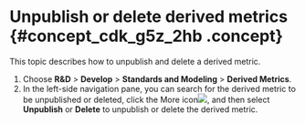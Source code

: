 # Unpublish or delete derived metrics {#concept_cdk_g5z_2hb .concept}

This topic describes how to unpublish and delete a derived metric.

1.  Choose **R&D** \> **Develop** \> **Standards and Modeling** \> **Derived Metrics**.
2.  In the left-side navigation pane, you can search for the derived metric to be unpublished or deleted, click the More icon![](http://static-aliyun-doc.oss-cn-hangzhou.aliyuncs.com/assets/img/149421/156134678341484_en-US.png), and then select **Unpublish** or **Delete** to unpublish or delete the derived metric.

